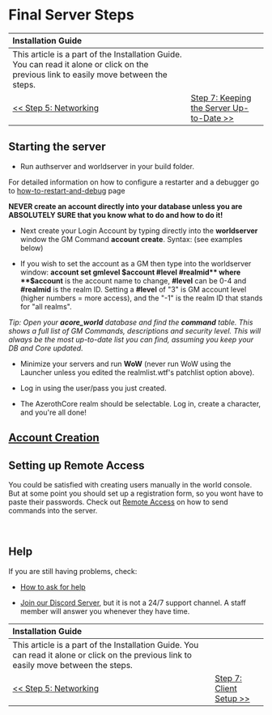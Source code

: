 # Final Server Steps

| Installation Guide | |
| :- | :- |
| This article is a part of the Installation Guide. You can read it alone or click on the previous link to easily move between the steps. |
| [<< Step 5: Networking](networking.md) | [Step 7: Keeping the Server Up-to-Date >>](keeping-the-server-up-to-date.md) |

## Starting the server

- Run authserver and worldserver in your build folder.

For detailed information on how to configure a restarter and a debugger go to [how-to-restart-and-debug](how-to-restart-and-debug.md) page

**NEVER create an account directly into your database unless you are ABSOLUTELY SURE that you know what to do and how to do it!**

- Next create your Login Account by typing directly into the **worldserver** window the GM Command **account create**. Syntax: (see examples below)

- If you wish to set the account as a GM then type into the worldserver window: **account set gmlevel $account #level #realmid** where **$account** is the account name to change, **#level** can be 0-4 and **#realmid** is the realm ID. Setting a **#level** of "3" is GM account level (higher numbers = more access), and the "-1" is the realm ID that stands for "all realms".

*Tip: Open your **acore_world** database and find the **command** table. This shows a full list of GM Commands, descriptions and security level.*
*This will always be the most up-to-date list you can find, assuming you keep your DB and Core updated.*

- Minimize your servers and run **WoW** (never run WoW using the Launcher unless you edited the realmlist.wtf's patchlist option above).

- Log in using the user/pass you just created.

- The AzerothCore realm should be selectable. Log in, create a character, and you're all done!

## [Account Creation](Creating-Accounts.md)


## Setting up Remote Access
You could be satisfied with creating users manually in the world console. But at some point you should set up a registration form, so you wont have to paste their passwords.
Check out [Remote Access](/wiki/Remote-Access) on how to send commands into the server.

<br>

## Help

If you are still having problems, check:

* [How to ask for help](How-to-ask-for-help.md)

* [Join our Discord Server](https://discord.gg/gkt4y2x), but it is not a 24/7 support channel. A staff member will answer you whenever they have time.

| Installation Guide | |
| :- | :- |
| This article is a part of the Installation Guide. You can read it alone or click on the previous link to easily move between the steps. |
| [<< Step 5: Networking](networking.md) | [Step 7: Client Setup >>](client-setup.md) |
